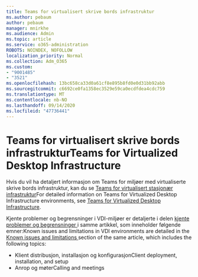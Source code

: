 ```yaml
---
title: Teams for virtualisert skrive bords infrastruktur
ms.author: pebaum
author: pebaum
manager: mnirkhe
ms.audience: Admin
ms.topic: article
ms.service: o365-administration
ROBOTS: NOINDEX, NOFOLLOW
localization_priority: Normal
ms.collection: Adm_O365
ms.custom:
- "9001485"
- "3521"
ms.openlocfilehash: 13bc658ca33d0a61cf8e895b8fd0e0d31bb92abb
ms.sourcegitcommit: c6692ce0fa1358ec3529e59ca0ecdfdea4cdc759
ms.translationtype: MT
ms.contentlocale: nb-NO
ms.lasthandoff: 09/14/2020
ms.locfileid: "47736441"
---
```

# <a name="teams-for-virtualized-desktop-infrastructure"></a><span data-ttu-id="74b8f-102">Teams for virtualisert skrive bords infrastruktur</span><span class="sxs-lookup"><span data-stu-id="74b8f-102">Teams for Virtualized Desktop Infrastructure</span></span>

<span data-ttu-id="74b8f-103">Hvis du vil ha detaljert informasjon om Teams for miljøer med virtualiserte skrive bords infrastruktur, kan du se [Teams for virtualisert stasjonær infrastruktur](https://docs.microsoft.com/microsoftteams/teams-for-vdi)</span><span class="sxs-lookup"><span data-stu-id="74b8f-103">For detailed information on Teams for Virtualized Desktop Infrastructure environments, see [Teams for Virtualized Desktop Infrastructure](https://docs.microsoft.com/microsoftteams/teams-for-vdi).</span></span>

<span data-ttu-id="74b8f-104">Kjente problemer og begrensninger i VDI-miljøer er detaljerte i delen [kjente problemer og begrensninger ](https://docs.microsoft.com/microsoftteams/teams-for-vdi#known-issues-and-limitations) i samme artikkel, som inneholder følgende emner:</span><span class="sxs-lookup"><span data-stu-id="74b8f-104">Known issues and limitations in VDI environments are detailed in the [Known issues and limitations ](https://docs.microsoft.com/microsoftteams/teams-for-vdi#known-issues-and-limitations) section of the same article, which includes the following topics:</span></span>
 - <span data-ttu-id="74b8f-105">Klient distribusjon, installasjon og konfigurasjon</span><span class="sxs-lookup"><span data-stu-id="74b8f-105">Client deployment, installation, and setup</span></span>
 - <span data-ttu-id="74b8f-106">Anrop og møter</span><span class="sxs-lookup"><span data-stu-id="74b8f-106">Calling and meetings</span></span>